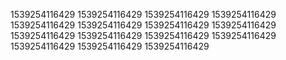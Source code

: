 1539254116429
1539254116429
1539254116429
1539254116429
1539254116429
1539254116429
1539254116429
1539254116429
1539254116429
1539254116429
1539254116429
1539254116429
1539254116429
1539254116429
1539254116429